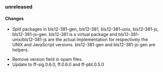 ### unreleased

#### Changes

+ Split packages in bls12-381-gen, bls12-381, bls12-381-unix, bls12-381-js,
  bls12-381-js-gen. bls12-381 is a virtual package and
  bls12-381-unix/bls12-381-js are the actual implementation for respectively the
  UNIX and JavaScript versions. bls12-381-gen and bls12-381-js-gen are helpers.
- Remove version field in opam files.
- Update to ff-sig.0.6.0, ff.0.6.0 and ff-pbt.0.5.0
